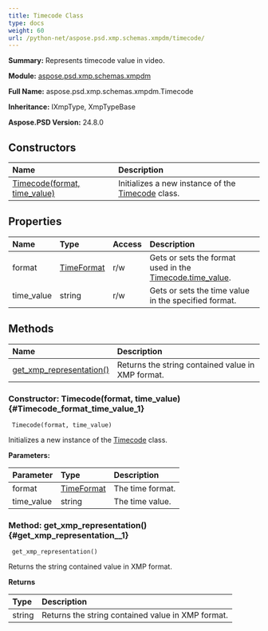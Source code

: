 ```yaml
---
title: Timecode Class
type: docs
weight: 60
url: /python-net/aspose.psd.xmp.schemas.xmpdm/timecode/
---
```


**Summary:** Represents timecode value in video.

**Module:** [aspose.psd.xmp.schemas.xmpdm](/psd/python-net/aspose.psd.xmp.schemas.xmpdm/)

**Full Name:** aspose.psd.xmp.schemas.xmpdm.Timecode

**Inheritance:** IXmpType, XmpTypeBase

**Aspose.PSD Version:** 24.8.0

## **Constructors**
| **Name** | **Description** |
| :- | :- |
| [Timecode(format, time_value)](#Timecode_format_time_value_1) | Initializes a new instance of the [Timecode](/psd/python-net/aspose.psd.xmp.schemas.xmpdm/timecode/) class. |
## **Properties**
| **Name** | **Type** | **Access** | **Description** |
| :- | :- | :- | :- |
| format | [TimeFormat](/psd/python-net/aspose.psd.xmp.schemas.xmpdm/timeformat) | r/w | Gets or sets the format used in the [Timecode.time_value](/psd/python-net/aspose.psd.xmp.schemas.xmpdm/timecode/). |
| time_value | string | r/w | Gets or sets the time value in the specified format. |
## **Methods**
| **Name** | **Description** |
| :- | :- |
| [get_xmp_representation()](#get_xmp_representation__1) | Returns the string contained value in XMP format. |


### Constructor: Timecode(format, time_value) {#Timecode_format_time_value_1}


```
 Timecode(format, time_value) 
```

Initializes a new instance of the [Timecode](/psd/python-net/aspose.psd.xmp.schemas.xmpdm/timecode/) class.

**Parameters:**

| Parameter | Type | Description |
| :- | :- | :- |
| format | [TimeFormat](/psd/python-net/aspose.psd.xmp.schemas.xmpdm/timeformat) | The time format. |
| time_value | string | The time value. |

### Method: get_xmp_representation() {#get_xmp_representation__1}


```
 get_xmp_representation() 
```

Returns the string contained value in XMP format.

**Returns**

| Type | Description |
| :- | :- |
| string | Returns the string contained value in XMP format. |



